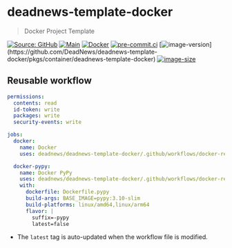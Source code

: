 # deadnews-template-docker

> Docker Project Template

[![Source: GitHub](https://img.shields.io/badge/source-github-blue.svg?logo=github&logoColor=white)](https://github.com/DeadNews/deadnews-template-docker)
[![Main](https://github.com/DeadNews/deadnews-template-docker/actions/workflows/main.yml/badge.svg)](https://github.com/DeadNews/deadnews-template-docker/actions/workflows/main.yml)
[![Docker](https://github.com/DeadNews/deadnews-template-docker/actions/workflows/docker-publish.yml/badge.svg)](https://github.com/DeadNews/deadnews-template-docker/actions/workflows/docker-publish.yml)
[![pre-commit.ci](https://results.pre-commit.ci/badge/github/DeadNews/deadnews-template-docker/main.svg)](https://results.pre-commit.ci/latest/github/DeadNews/deadnews-template-docker/main)
[![image-version](https://ghcr-badge.egpl.dev/DeadNews/deadnews-template-docker/latest_tag?label=image&trim=major&ignore=sha256*)](https://github.com/DeadNews/deadnews-template-docker/pkgs/container/deadnews-template-docker)
[![image-size](https://ghcr-badge.egpl.dev/DeadNews/deadnews-template-docker/size)](https://github.com/DeadNews/deadnews-template-docker/pkgs/container/deadnews-template-docker)

## Reusable workflow

```yaml
permissions:
  contents: read
  id-token: write
  packages: write
  security-events: write

jobs:
  docker:
    name: Docker
    uses: deadnews/deadnews-template-docker/.github/workflows/docker-reusable.yml@latest

  docker-pypy:
    name: Docker PyPy
    uses: deadnews/deadnews-template-docker/.github/workflows/docker-reusable.yml@latest
    with:
      dockerfile: Dockerfile.pypy
      build-args: BASE_IMAGE=pypy:3.10-slim
      build-platforms: linux/amd64,linux/arm64
      flavor: |
        suffix=-pypy
        latest=false
```

- The `latest` tag is auto-updated when the workflow file is modified.
